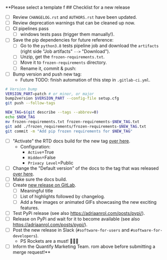 **Please select a template f ## Checklist for a new release

- [ ] Review `CHANGELOG.rst` and `AUTHORS.rst` have been updated.
- [ ] Review deprecation warnings that can be cleaned up now.
- [ ] CI pipelines pass
    - [ ] windows tests pass (trigger them manually!).
- [ ] Save the pip dependencies for future reference:
    - [ ] Go to the `python3.8` tests pipeline job and download the `artifacts` (right side "Job artifacts" `-->` "Download").
    - [ ] Unzip, get the `frozen-requirements.txt`.
    - [ ] Move it to `frozen-requirements` directory.
    - [ ] Rename it, commit & push:

- [ ] Bump version and push new tag:
    - Future TODO: finish automation of this step in `.gitlab-ci.yml`.

```bash
# Version bump
VERSION_PART=patch # or minor, or major
bump2version $VERSION_PART --config-file setup.cfg
git push --follow-tags
```

```bash
NEW_TAG=$(git describe --tags --abbrev=0)
echo $NEW_TAG
mv frozen-requirements.txt frozen-requirements-$NEW_TAG.txt
git add ./frozen_requirements/frozen-requirements-$NEW_TAG.txt
git commit -m "Add pip frozen requirements for $NEW_TAG"
```
<!-- - [ ] Run **one** of the major/minor/patch version bump (manual) jobs in the CI pipeline of the MR. -->
<!--     - NB this can only be done after unix and windows test & docs jobs pass. -->


- [ ] "Activate" the RTD docs build for the new tag [over here](https://readthedocs.com/projects/quantify-quantify-scheduler/versions/).
    - Configuration:
        - `Active`=True
        - `Hidden`=False
        - `Privacy Level`=Public
- [ ] Change the "Default version" of the docs to the tag that was released [over here](https://readthedocs.com/dashboard/quantify-quantify-scheduler/advanced/).
- [ ] Make sure the docs build.
- [ ] Create [new release on GitLab](https://gitlab.com/quantify-os/quantify-scheduler/-/releases).
    - [ ] Meaningful title
    - [ ] List of highlights followed by changelog.
    - [ ] Add a few images or animated GIFs showcasing the new exciting features.

- [ ] Test PyPi release (see also https://adriaanrol.com/posts/pypi/).
- [ ] Release on PyPi and wait for it to become available (see also https://adriaanrol.com/posts/pypi/).
- [ ] Post the new release in Slack (`#software-for-users` and `#software-for-developers`).
    - PS Rockets are a must! 🚀🚀🚀
- [ ] Inform the Quantify Marketing Team.
rom above before submitting a merge request!**